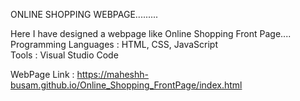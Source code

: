 ONLINE SHOPPING WEBPAGE.........                                                                                                                                   

Here I have designed a webpage like Online Shopping Front Page....                                                                                                      
Programming Languages : HTML, CSS, JavaScript                                                                                                                           
Tools : Visual Studio Code                                                                                                                                            

WebPage Link :  https://maheshh-busam.github.io/Online_Shopping_FrontPage/index.html
